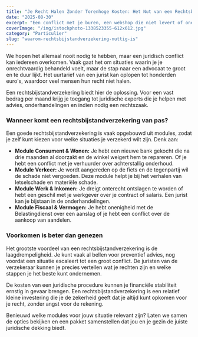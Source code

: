 ```yaml
---
title: "Je Recht Halen Zonder Torenhoge Kosten: Het Nut van een Rechtsbijstandverzekering"
date: "2025-08-30"
excerpt: "Een conflict met je buren, een webshop die niet levert of onenigheid met je werkgever. Juridische hulp is duur, maar met een rechtsbijstandverzekering sta je er niet alleen voor."
coverImage: "/img/istockphoto-1338523355-612x612.jpg"
category: "Particulier"
slug: "waarom-rechtsbijstandverzekering-nuttig-is"
---
```


We hopen het allemaal nooit nodig te hebben, maar een juridisch conflict kan iedereen overkomen. Vaak gaat het om situaties waarin je je onrechtvaardig behandeld voelt, maar de stap naar een advocaat te groot en te duur lijkt. Het uurtarief van een jurist kan oplopen tot honderden euro's, waardoor veel mensen hun recht niet halen.

Een rechtsbijstandverzekering biedt hier de oplossing. Voor een vast bedrag per maand krijg je toegang tot juridische experts die je helpen met advies, onderhandelingen en indien nodig een rechtszaak.

### Wanneer komt een rechtsbijstandverzekering van pas?

Een goede rechtsbijstandverzekering is vaak opgebouwd uit modules, zodat je zelf kunt kiezen voor welke situaties je verzekerd wilt zijn. Denk aan:

- **Module Consument & Wonen:** Je hebt een nieuwe bank gekocht die na drie maanden al doorzakt en de winkel weigert hem te repareren. Of je hebt een conflict met je verhuurder over achterstallig onderhoud.
- **Module Verkeer:** Je wordt aangereden op de fiets en de tegenpartij wil de schade niet vergoeden. Deze module helpt je bij het verhalen van letselschade en materiële schade.
- **Module Werk & Inkomen:** Je dreigt onterecht ontslagen te worden of hebt een geschil met je werkgever over je contract of salaris. Een jurist kan je bijstaan in de onderhandelingen.
- **Module Fiscaal & Vermogen:** Je hebt onenigheid met de Belastingdienst over een aanslag of je hebt een conflict over de aankoop van aandelen.

### Voorkomen is beter dan genezen

Het grootste voordeel van een rechtsbijstandverzekering is de laagdrempeligheid. Je kunt vaak al bellen voor preventief advies, nog voordat een situatie escaleert tot een groot conflict. De juristen van de verzekeraar kunnen je precies vertellen wat je rechten zijn en welke stappen je het beste kunt ondernemen.

De kosten van een juridische procedure kunnen je financiële stabiliteit ernstig in gevaar brengen. Een rechtsbijstandverzekering is een relatief kleine investering die je de zekerheid geeft dat je altijd kunt opkomen voor je recht, zonder angst voor de rekening.

Benieuwd welke modules voor jouw situatie relevant zijn? Laten we samen de opties bekijken en een pakket samenstellen dat jou en je gezin de juiste juridische dekking biedt.
